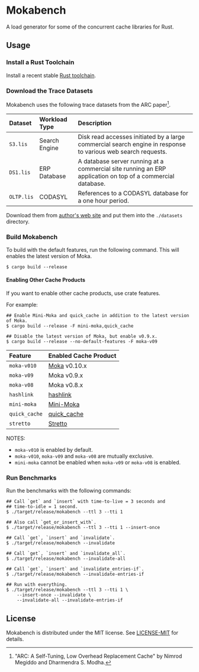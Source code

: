 # Mokabench

A load generator for some of the concurrent cache libraries for Rust.


## Usage

### Install a Rust Toolchain

Install a recent stable [Rust toolchain][rustup].


### Download the Trace Datasets

Mokabench uses the following trace datasets from the ARC paper[^1].

| Dataset    | Workload Type | Description |
|:-----------|:--------------|:------------|
| `S3.lis`   | Search Engine | Disk read accesses initiated by a large commercial search engine in response to various web search requests. |
| `DS1.lis`  | ERP Database  | A database server running at a commercial site running an ERP application on top of a commercial database. |
| `OLTP.lis` | CODASYL       | References to a CODASYL database for a one hour period. |

Download them from [author's web site][arc-paper-site] and put them into the `./datasets` directory.

[^1]: "ARC: A Self-Tuning, Low Overhead Replacement Cache" by Nimrod Megiddo and Dharmendra S. Modha.


### Build Mokabench

To build with the default features, run the following command. This will enables the
latest version of Moka.

```console
$ cargo build --release
```

#### Enabling Other Cache Products

If you want to enable other cache products, use crate features.

For example:

```console
## Enable Mini-Moka and quick_cache in addition to the latest version of Moka.
$ cargo build --release -F mini-moka,quick_cache

## Disable the latest version of Moka, but enable v0.9.x.
$ cargo build --release --no-default-features -F moka-v09
```

| Feature       | Enabled Cache Product |
|:--------------|:----------------------|
| `moka-v010`   | [Moka](https://crates.io/crates/moka) v0.10.x |
| `moka-v09`    |  Moka v0.9.x |
| `moka-v08`    |  Moka v0.8.x |
| `hashlink`    | [hashlink](https://crates.io/crates/hashlink) |
| `mini-moka`   | [Mini-Moka](https://crates.io/crates/mini-moka) |
| `quick_cache` | [quick_cache](https://crates.io/crates/quick_cache) |
| `stretto`     | [Stretto](https://crates.io/crates/stretto) |

NOTES:

- `moka-v010` is enabled by default.
- `moka-v010`, `moka-v09` and `moka-v08` are mutually exclusive.
- `mini-moka` cannot be enabled when `moka-v09` or `moka-v08` is enabled.



### Run Benchmarks

Run the benchmarks with the following commands:

```console
## Call `get` and `insert` with time-to-live = 3 seconds and
## time-to-idle = 1 second.
$ ./target/release/mokabench --ttl 3 --tti 1

## Also call `get_or_insert_with`.
$ ./target/release/mokabench --ttl 3 --tti 1 --insert-once

## Call `get`, `insert` and `invalidate`.
$ ./target/release/mokabench --invalidate

## Call `get`, `insert` and `invalidate_all`.
$ ./target/release/mokabench --invalidate-all

## Call `get`, `insert` and `invalidate_entries-if`.
$ ./target/release/mokabench --invalidate-entries-if

## Run with everything.
$ ./target/release/mokabench --ttl 3 --tti 1 \
    --insert-once --invalidate \
    --invalidate-all --invalidate-entries-if
```


## License

Mokabench is distributed under the MIT license. See [LICENSE-MIT](LICENSE-MIT) for details.

<!-- Links -->

[arc-paper-site]: https://researcher.watson.ibm.com/researcher/view_person_subpage.php?id=4700
[rustup]: https://rustup.rs
